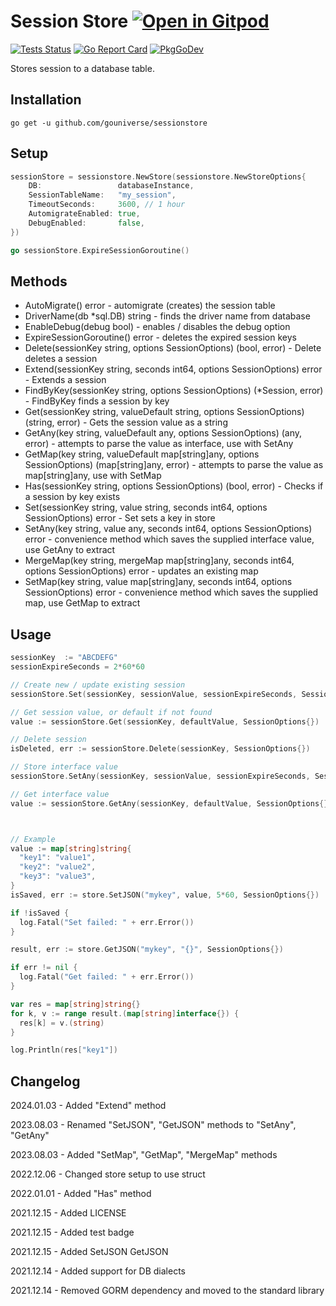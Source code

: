 # Session Store <a href="https://gitpod.io/#https://github.com/gouniverse/sessionstore" style="float:right:"><img src="https://gitpod.io/button/open-in-gitpod.svg" alt="Open in Gitpod" loading="lazy"></a>

[![Tests Status](https://github.com/gouniverse/sessionstore/actions/workflows/test.yml/badge.svg?branch=main)](https://github.com/gouniverse/sessionstore/actions/workflows/test.yml)
[![Go Report Card](https://goreportcard.com/badge/github.com/gouniverse/sessionstore)](https://goreportcard.com/report/github.com/gouniverse/sessionstore)
[![PkgGoDev](https://pkg.go.dev/badge/github.com/gouniverse/sessionstore)](https://pkg.go.dev/github.com/gouniverse/sessionstore)

Stores session to a database table.

## Installation
```
go get -u github.com/gouniverse/sessionstore
```

## Setup

```go
sessionStore = sessionstore.NewStore(sessionstore.NewStoreOptions{
	DB:                 databaseInstance,
	SessionTableName:   "my_session",
	TimeoutSeconds:     3600, // 1 hour
	AutomigrateEnabled: true,
	DebugEnabled:       false,
})

go sessionStore.ExpireSessionGoroutine()
```

## Methods

- AutoMigrate() error - automigrate (creates) the session table
- DriverName(db *sql.DB) string - finds the driver name from database
- EnableDebug(debug bool) - enables / disables the debug option
- ExpireSessionGoroutine() error - deletes the expired session keys
- Delete(sessionKey string, options SessionOptions) (bool, error)  - Delete deletes a session
- Extend(sessionKey string, seconds int64, options SessionOptions) error  - Extends a session
- FindByKey(sessionKey string, options SessionOptions) (*Session, error) - FindByKey finds a session by key
- Get(sessionKey string, valueDefault string, options SessionOptions) (string, error) - Gets the session value as a string
- GetAny(key string, valueDefault any, options SessionOptions) (any, error) - attempts to parse the value as interface, use with SetAny
- GetMap(key string, valueDefault map[string]any, options SessionOptions) (map[string]any, error) - attempts to parse the value as map[string]any, use with SetMap
- Has(sessionKey string, options SessionOptions) (bool, error) - Checks if a session by key exists
- Set(sessionKey string, value string, seconds int64, options SessionOptions) error - Set sets a key in store
- SetAny(key string, value any, seconds int64, options SessionOptions) error - convenience method which saves the supplied interface value, use GetAny to extract
- MergeMap(key string, mergeMap map[string]any, seconds int64, options SessionOptions) error - updates an existing map
- SetMap(key string, value map[string]any, seconds int64, options SessionOptions) error - convenience method which saves the supplied map, use GetMap to extract

## Usage

```go
sessionKey  := "ABCDEFG"
sessionExpireSeconds = 2*60*60

// Create new / update existing session
sessionStore.Set(sessionKey, sessionValue, sessionExpireSeconds, SessionOptions{})

// Get session value, or default if not found
value := sessionStore.Get(sessionKey, defaultValue, SessionOptions{})

// Delete session
isDeleted, err := sessionStore.Delete(sessionKey, SessionOptions{})
```



```go
// Store interface value
sessionStore.SetAny(sessionKey, sessionValue, sessionExpireSeconds, SessionOptions{})

// Get interface value
value := sessionStore.GetAny(sessionKey, defaultValue, SessionOptions{})



// Example
value := map[string]string{
  "key1": "value1",
  "key2": "value2",
  "key3": "value3",
}
isSaved, err := store.SetJSON("mykey", value, 5*60, SessionOptions{})

if !isSaved {
  log.Fatal("Set failed: " + err.Error())
}

result, err := store.GetJSON("mykey", "{}", SessionOptions{})

if err != nil {
  log.Fatal("Get failed: " + err.Error())
}

var res = map[string]string{}
for k, v := range result.(map[string]interface{}) {
  res[k] = v.(string)
}

log.Println(res["key1"])
```



## Changelog

2024.01.03 - Added "Extend" method

2023.08.03 - Renamed "SetJSON", "GetJSON" methods to "SetAny", "GetAny"

2023.08.03 - Added "SetMap", "GetMap", "MergeMap" methods

2022.12.06 - Changed store setup to use struct

2022.01.01 - Added "Has" method

2021.12.15 - Added LICENSE

2021.12.15 - Added test badge

2021.12.15 - Added SetJSON GetJSON

2021.12.14 - Added support for DB dialects

2021.12.14 - Removed GORM dependency and moved to the standard library
